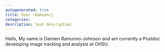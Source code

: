 ```yaml
---
autogenerated: true
title: User ›Damienrj
categories: 
description: test description
---
```


Hello, My name is Damien Ramunno-Johnson and am currently a Postdoc developing image tracking and analysis at OHSU.
